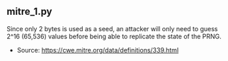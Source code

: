 ## mitre_1.py
Since only 2 bytes is used as a seed, an attacker will only need to guess 2^16 (65,536) values before being able to replicate the state of the PRNG. 
- Source: https://cwe.mitre.org/data/definitions/339.html
